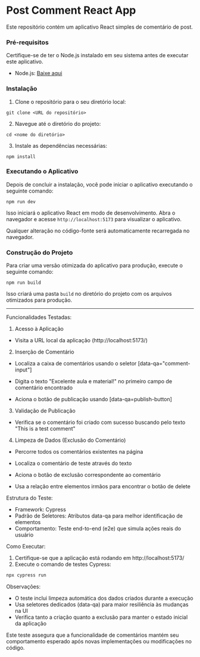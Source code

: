 # Post Comment React App

Este repositório contém um aplicativo React simples de comentário de post.

### Pré-requisitos

Certifique-se de ter o Node.js instalado em seu sistema antes de executar este aplicativo.

- Node.js: [Baixe aqui](https://nodejs.org)

### Instalação

1. Clone o repositório para o seu diretório local:

```shell
git clone <URL do repositório>
```

2. Navegue até o diretório do projeto:

```shell
cd <nome do diretório>
```

3. Instale as dependências necessárias:

```shell
npm install
```

### Executando o Aplicativo

Depois de concluir a instalação, você pode iniciar o aplicativo executando o seguinte comando:

```shell
npm run dev
```

Isso iniciará o aplicativo React em modo de desenvolvimento. Abra o navegador e acesse `http://localhost:5173` para visualizar o aplicativo.

Qualquer alteração no código-fonte será automaticamente recarregada no navegador.

### Construção do Projeto

Para criar uma versão otimizada do aplicativo para produção, execute o seguinte comando:

```shell
npm run build
```

Isso criará uma pasta `build` no diretório do projeto com os arquivos otimizados para produção.

--------------------------------------
Funcionalidades Testadas:

1. Acesso à Aplicação

- Visita a URL local da aplicação (http://localhost:5173/)

2. Inserção de Comentário

- Localiza a caixa de comentários usando o seletor [data-qa="comment-input"]

- Digita o texto "Excelente aula e material!" no primeiro campo de comentário encontrado

- Aciona o botão de publicação usando [data-qa=publish-button]

3. Validação de Publicação

- Verifica se o comentário foi criado com sucesso buscando pelo texto "This is a test comment"

4. Limpeza de Dados (Exclusão do Comentário)

- Percorre todos os comentários existentes na página

- Localiza o comentário de teste através do texto

- Aciona o botão de exclusão correspondente ao comentário

- Usa a relação entre elementos irmãos para encontrar o botão de delete

Estrutura do Teste:
- Framework: Cypress
- Padrão de Seletores: Atributos data-qa para melhor identificação de elementos
- Comportamento: Teste end-to-end (e2e) que simula ações reais do usuário

Como Executar:
1. Certifique-se que a aplicação está rodando em http://localhost:5173/
2. Execute o comando de testes Cypress:
```bash
npx cypress run
```
Observações:
- O teste inclui limpeza automática dos dados criados durante a execução
- Usa seletores dedicados (data-qa) para maior resiliência às mudanças na UI
- Verifica tanto a criação quanto a exclusão para manter o estado inicial da aplicação

Este teste assegura que a funcionalidade de comentários mantém seu comportamento esperado após novas implementações ou modificações no código.

